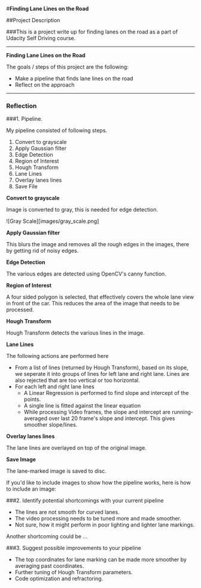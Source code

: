 #**Finding Lane Lines on the Road**

##Project Description

###This is a project write up for finding lanes on the road as a part of Udacity Self Driving course.

---

**Finding Lane Lines on the Road**

The goals / steps of this project are the following:
* Make a pipeline that finds lane lines on the road
* Reflect on the approach


[//]: # (Image References)

[image1]: ./examples/grayscale.jpg "Grayscale"

---

### Reflection

###1. Pipeline.

My pipeline consisted of following steps.


1. Convert to grayscale
2. Apply Gaussian filter
3. Edge Detection
4. Region of Interest
5. Hough Transform
7. Lane Lines
8. Overlay lanes lines
9. Save File


**Convert to grayscale**

Image is converted to gray, this is needed for edge detection.

![Gray Scale][images/gray_scale.png]

**Apply Gaussian filter**

This blurs the image and removes all the rough edges in the images, there by getting rid of noisy edges.

**Edge Detection**

The various edges are detected using OpenCV's canny function.

**Region of Interest**

A four sided polygon is selected, that effectively covers the whole lane view in front of the car. This reduces the area of the image that needs to be processed.

**Hough Transform**

Hough Transform detects the various lines in the image.

**Lane Lines**

The following actions are performed here

* From a list of lines (returned by Hough Transform), based on its slope, we seperate it into groups of lines for left lane and right lane. Lines are also rejected that are too vertical or too horizontal.
* For each left and right lane lines
  * A Linear Regression is performed to find slope and intercept of the points.
  * A single line is fitted against the linear equation
  * While processing Video frames, the slope and intercept are running-averaged over last 20 frame's slope and intercept. This gives smoother slope/lines.

**Overlay lanes lines**

The lane lines are overlayed on top of the original image.

**Save Image**

The lane-marked image is saved to disc.



If you'd like to include images to show how the pipeline works, here is how to include an image:






###2. Identify potential shortcomings with your current pipeline

* The lines are not smooth for curved lanes.
* The video processing needs to be tuned more and made smoother.
* Not sure, how it might perform in poor lighting and lighter lane markings.



Another shortcoming could be ...


###3. Suggest possible improvements to your pipeline

* The top coordinates for lane marking can be made more smoother by averaging past coordinates.
* Further tuning of Hough Transform parameters.
* Code optimization and refractoring.
